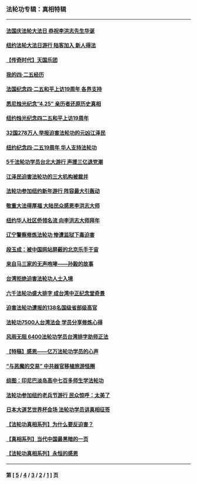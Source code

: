 ### 法轮功专辑：真相特辑
---
#### [法国庆法轮大法日 恭祝李洪志先生华诞](../../pages/nf4389/n10414307.md) 
#### [纽约法轮大法日游行 陆客加入 新人得法](../../pages/nf4389/n10385283.md) 
#### [【传奇时代】天国乐团](../../pages/nf4389/n10365784.md) 
#### [我的四·二五经历](../../pages/nf4389/n10347081.md) 
#### [法国纪念四·二五和平上访19周年 各界支持](../../pages/nf4389/n10339383.md) 
#### [悉尼烛光纪念“4.25” 亲历者还原历史真相](../../pages/nf4389/n10334862.md) 
#### [纽约烛光纪念四二五和平上访19周年](../../pages/nf4389/n10326974.md) 
#### [32国278万人 举报迫害法轮功的元凶江泽民](../../pages/nf4389/n10325698.md) 
#### [纽约纪念四·二五19周年 华人支持法轮功](../../pages/nf4389/n10326799.md) 
#### [5千法轮功学员台北大游行 声援三亿退党潮](../../pages/nf4389/n10325902.md) 
#### [江泽民迫害法轮功的三大机构被裁并](../../pages/nf4389/n10251770.md) 
#### [法轮功参加纽约新年游行 阵容最大引轰动](../../pages/nf4389/n10152230.md) 
#### [敬重大法得厚福 大陆民众感恩李洪志大师](../../pages/nf4389/n10151075.md) 
#### [纽约华人社区侨领名流 向李洪志大师拜年](../../pages/nf4389/n10148017.md) 
#### [辽宁警察修炼法轮功 惨遭监狱下毒迫害](../../pages/nf4389/n10111936.md) 
#### [段玉成：被中国网站屏蔽的北京乐手于宙](../../pages/nf4389/n10114712.md) 
#### [来自马三家的无声咆哮——孙毅的故事](../../pages/nf4389/n9987083.md) 
#### [台湾拒绝迫害法轮功人士入境](../../pages/nf4389/n9945503.md) 
#### [六千法轮功盛大排字 成台湾中正纪念堂奇景](../../pages/nf4389/n9943815.md) 
#### [迫害法轮功遭报的138名国级省部级高官](../../pages/nf4389/n9866018.md) 
#### [法轮功7500人台湾法会 学员分享修炼心得](../../pages/nf4389/n9888765.md) 
#### [风雨无阻 6400法轮功学员台湾排字助师正法](../../pages/nf4389/n9875884.md) 
#### [【特稿】感恩——亿万法轮功学员的心声](../../pages/nf4389/n9880260.md) 
#### [“与恶魔的交易” 中共器官移植旅游怪圈](../../pages/nf4389/n9856357.md) 
#### [组图：印尼巴淡岛高中七百多师生学法轮功](../../pages/nf4389/n9836007.md) 
#### [法轮功参加纽约老兵节游行 民众惊呼：太美了](../../pages/nf4389/n9830599.md) 
#### [日本大道艺世界杯会场 法轮功学员讲真相征签](../../pages/nf4389/n9822612.md) 
#### [【法轮功真相系列】为什么要反迫害？](../../pages/nf4389/n7891225.md) 
#### [【真相系列】当代中国最黑暗的一页](../../pages/nf4389/n7881937.md) 
#### [【法轮功真相系列】永恒的感恩](../../pages/nf4389/n7891043.md) 

---
#### 第 [ [5](./5.md) / [4](./4.md) / [3](./3.md) / [2](./2.md) / [1](./1.md) ] 页
